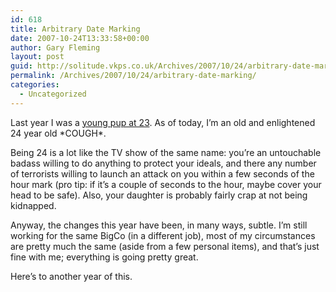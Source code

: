 ```yaml
---
id: 618
title: Arbitrary Date Marking
date: 2007-10-24T13:33:58+00:00
author: Gary Fleming
layout: post
guid: http://solitude.vkps.co.uk/Archives/2007/10/24/arbitrary-date-marking/
permalink: /Archives/2007/10/24/arbitrary-date-marking/
categories:
  - Uncategorized
---
```

Last year I was a [young pup at 23](/Archives/2006/10/24/ThisIs23/). As of today, I&#8217;m an old and enlightened 24 year old \*COUGH\*.

Being 24 is a lot like the TV show of the same name: you&#8217;re an untouchable badass willing to do anything to protect your ideals, and there any number of terrorists willing to launch an attack on you within a few seconds of the hour mark (pro tip: if it&#8217;s a couple of seconds to the hour, maybe cover your head to be safe). Also, your daughter is probably fairly crap at not being kidnapped.

Anyway, the changes this year have been, in many ways, subtle. I&#8217;m still working for the same BigCo (in a different job), most of my circumstances are pretty much the same (aside from a few personal items), and that&#8217;s just fine with me; everything is going pretty great.

Here&#8217;s to another year of this.